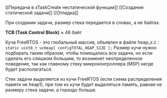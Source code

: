 [[Передача в xTaskCreate нестатической функции]]
[[Создание статической задачи]]
[[Отладка]]

При создании задачи, размер стека передается в словах, а не байтах.

**TCB (Task Control Block)** ≈ 48 байт

Куча FreeRTOS - это глобальный массив, объявлен в файле heap_x.c :
`static uint8_t ucHeap[ configTOTAL_HEAP_SIZE ];`
Размер кучи нужно подбирать таким образом, чтобы помещались все задачи, но если сделать его слишком большим, то возникнет неопределенное поведение, так как главному стеку микроконтроллера (MSP) негде будет располагаться.

Стек задачи выделяется из кучи FreeRTOS (если схема распределения памяти не heap1), при том из кучи будет выделяться память, равная не размеру стека задачи, а гораздо больше.